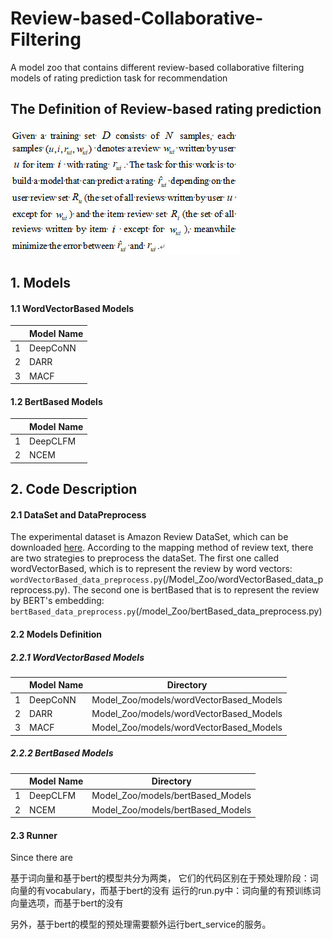 # Review-based-Collaborative-Filtering
A model zoo that contains different review-based collaborative filtering models of rating prediction task for recommendation

## The Definition of Review-based rating prediction 
![image](https://github.com/540117253/Review-based-Collaborative-Filtering/blob/master/illustration/Task%20Definition.jpg)


## 1. Models
#### 1.1 WordVectorBased Models
&ensp; | Model Name
---|---
1 | DeepCoNN
2 | DARR
3 | MACF
#### 1.2 BertBased Models
&ensp; | Model Name
---|---
1 | DeepCLFM
2 | NCEM


## 2. Code Description
#### 2.1 DataSet and DataPreprocess
The experimental dataset is Amazon Review DataSet, which can be downloaded [here](http://jmcauley.ucsd.edu/data/amazon/links.html).
According to the mapping method of review text, there are two strategies to preprocess the dataSet. The first one called wordVectorBased, which is to represent the review by word vectors: `wordVectorBased_data_preprocess.py`(/Model_Zoo/wordVectorBased_data_preprocess.py). The second one is bertBased that is to represent the review by BERT's embedding: `bertBased_data_preprocess.py`(/model_Zoo/bertBased_data_preprocess.py)
#### 2.2 Models Definition
##### 2.2.1 WordVectorBased Models
&ensp; | Model Name | Directory
---|---|---
1 | DeepCoNN | Model_Zoo/models/wordVectorBased_Models
2 | DARR | Model_Zoo/models/wordVectorBased_Models
3 | MACF | Model_Zoo/models/wordVectorBased_Models
##### 2.2.2 BertBased Models
&ensp; | Model Name | Directory
---|---|---
1 | DeepCLFM | Model_Zoo/models/bertBased_Models
2 | NCEM | Model_Zoo/models/bertBased_Models
#### 2.3 Runner
Since there are

基于词向量和基于bert的模型共分为两类，
它们的代码区别在于预处理阶段：词向量的有vocabulary，而基于bert的没有
运行的run.py中：词向量的有预训练词向量选项，而基于bert的没有

另外，基于bert的模型的预处理需要额外运行bert_service的服务。

